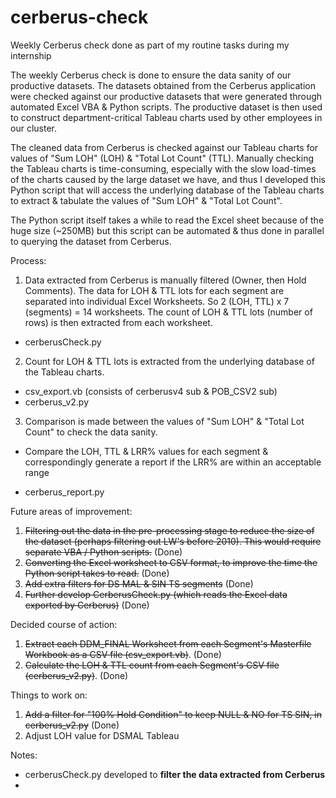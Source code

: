 # cerberus-check
Weekly Cerberus check done as part of my routine tasks during my internship

The weekly Cerberus check is done to ensure the data sanity of our productive datasets. The datasets obtained from the Cerberus application were checked against our productive datasets that were generated through automated Excel VBA & Python scripts. The productive dataset is then used to construct department-critical Tableau charts used by other employees in our cluster.

The cleaned data from Cerberus is checked against our Tableau charts for values of "Sum LOH" (LOH) & "Total Lot Count" (TTL). Manually checking the Tableau charts is time-consuming, especially with the slow load-times of the charts caused by the large dataset we have, and thus I developed this Python script that will access the underlying database of the Tableau charts to extract & tabulate the values of "Sum LOH" & "Total Lot Count".

The Python script itself takes a while to read the Excel sheet because of the huge size (~250MB) but this script can be automated & thus done in parallel to querying the dataset from Cerberus.

Process:

1. Data extracted from Cerberus is manually filtered (Owner, then Hold Comments). The data for LOH & TTL lots for each segment are separated into individual Excel Worksheets. So 2 (LOH, TTL) x 7 (segments) = 14 worksheets. The count of LOH & TTL lots (number of rows) is then extracted from each worksheet.
- cerberusCheck.py

2. Count for LOH & TTL lots is extracted from the underlying database of the Tableau charts.
- csv_export.vb (consists of cerberusv4 sub & POB_CSV2 sub)
- cerberus_v2.py

3. Comparison is made between the values of "Sum LOH" & "Total Lot Count" to check the data sanity. 
* Compare the LOH, TTL & LRR% values for each segment & correspondingly generate a report if the LRR% are within an acceptable range
- cerberus_report.py


Future areas of improvement:
1. ~~Filtering out the data in the pre-processing stage to reduce the size of the dataset (perhaps filtering out LW's before 2010). This would require separate VBA / Python scripts.~~ (Done)
2. ~~Converting the Excel worksheet to CSV format, to improve the time the Python script takes to read.~~ (Done)
3. ~~Add extra filters for DS MAL & SIN TS segments~~ (Done)
4. ~~Further develop CerberusCheck.py (which reads the Excel data exported by Cerberus)~~ (Done)


Decided course of action:
1. ~~Extract each DDM_FINAL Worksheet from each Segment's Masterfile Workbook as a CSV file (csv_export.vb)~~. (Done)
2. ~~Calculate the LOH & TTL count from each Segment's CSV file (cerberus_v2.py)~~. (Done)


Things to work on:
1. ~~Add a filter for "100% Hold Condition" to keep NULL & NO for TS SIN, in cerberus_v2.py~~ (Done)
2. Adjust LOH value for DSMAL Tableau

Notes:
- cerberusCheck.py developed to **filter the data extracted from Cerberus**
- 
